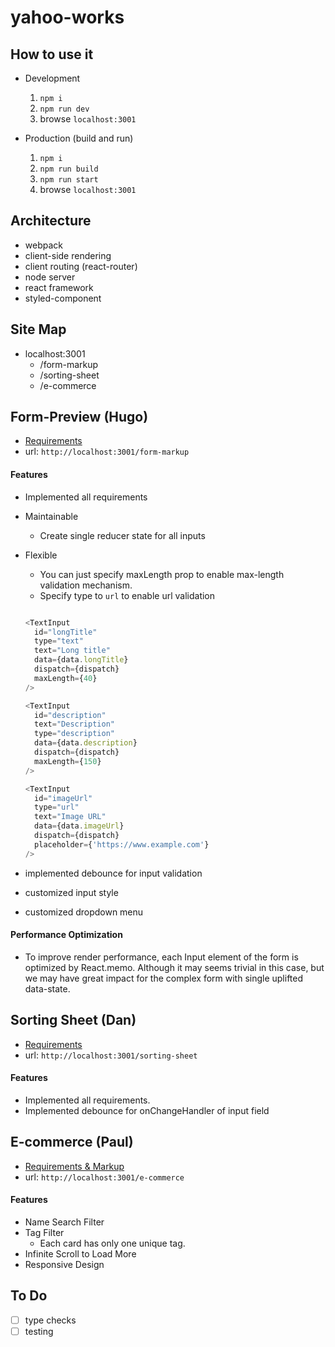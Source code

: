 # yahoo-works


## How to use it
* Development
  1. `npm i`
  2. `npm run dev`
  3. browse `localhost:3001`

* Production (build and run)
  1. `npm i`
  2. `npm run build`
  3. `npm run start`
  4. browse `localhost:3001`


## Architecture
* webpack
* client-side rendering
* client routing (react-router)
* node server
* react framework
* styled-component

## Site Map
* localhost:3001
    * /form-markup
    * /sorting-sheet
    * /e-commerce

## Form-Preview (Hugo)
* [Requirements](https://github.com/han3zeng/yahoo-works/wiki/Form-Requirements)
* url: `http://localhost:3001/form-markup`

#### Features

* Implemented all requirements
* Maintainable
    * Create single reducer state for all inputs

* Flexible
    * You can just specify maxLength prop to enable max-length validation mechanism.
    * Specify type to `url` to enable url validation

    ```js

    <TextInput
      id="longTitle"
      type="text"
      text="Long title"
      data={data.longTitle}
      dispatch={dispatch}
      maxLength={40}
    />

    <TextInput
      id="description"
      text="Description"
      type="description"
      data={data.description}
      dispatch={dispatch}
      maxLength={150}
    />

    <TextInput
      id="imageUrl"
      type="url"
      text="Image URL"
      data={data.imageUrl}
      dispatch={dispatch}
      placeholder={'https://www.example.com'}
    />

    ```

* implemented debounce for input validation
* customized input style
* customized dropdown menu

#### Performance Optimization
* To improve render performance, each Input element of the form is optimized by React.memo. Although it may seems trivial in this case, but we may have great impact for the complex form with single uplifted data-state.


## Sorting Sheet (Dan)
* [Requirements](https://codesandbox.io/s/kind-haibt-z5hun?file=/app.js)
* url: `http://localhost:3001/sorting-sheet`

#### Features
* Implemented all requirements.
* Implemented debounce for onChangeHandler of input field



## E-commerce (Paul)
* [Requirements & Markup](https://blog.lalacube.com/mei/yahoo/yec-picker/main.png)
* url: `http://localhost:3001/e-commerce`

#### Features
* Name Search Filter
* Tag Filter
    * Each card has only one unique tag.
* Infinite Scroll to Load More
* Responsive Design



## To Do
* [ ] type checks
* [ ] testing
